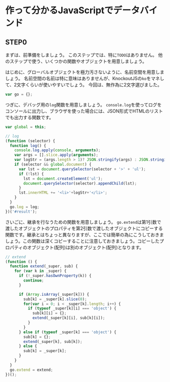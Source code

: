 # 作って分かるJavaScriptでデータバインド

## STEP0
まずは、前準備をしましょう。
このステップでは、特に`TODO`はありません。
他のステップで使う、いくつかの関数やオブジェクトを用意しましょう。

はじめに、グローバルオブジェクトを極力汚さないように、名前空間を用意しましょう。
名前空間の名前は特に意味はありませんが、KnockoutJSの`ko`をマネして、2文字くらいが使いやすいでしょう。
今回は、無作為に2文字選びました。

```javascript
var go = {};
```

つぎに、デバッグ用の`log`関数を用意しましょう。
`console.log`を使ってログをコンソールに出力し、ブラウザを使った場合には、JSON形式でHTMLのリストでも出力する関数です。

```javascript
var global = this;

// log
(function (selector) {
  function log() {
    console.log.apply(console, arguments);
    var args = [].slice.apply(arguments);
    var logStr = (args.length > 1)? JSON.stringify(args) : JSON.stringify(args[0]);
    if (selector && global.document) {
      var lst = document.querySelector(selector + '>' + 'ul');
      if (!lst) {
        lst = document.createElement('ul');
        document.querySelector(selector).appendChild(lst);
      }
      lst.innerHTML += '<li>'+logStr+'</li>';
    }
  }
  go.log = log;
})('#result');
```

さいごに、継承を行なうための関数を用意しましょう。
`go.extend`は第1引数で渡したオブジェクトのプロパティを第2引数で渡したオブジェクトにコピーする関数です。継承とはちょっと異なりますが、ここでは簡単の為にこうしておきましょう。この関数は深くコピーすることに注意しておきましょう。コピーしたプロパティのオブジェクト(配列)は別のオブジェクト(配列)となります。

```javascript
// extend
(function () {
  function extend(_super, sub) {
    for (var k in _super) {
      if (!_super.hasOwnProperty(k)) {
        continue;
      }

      if (Array.isArray(_super[k])) {
        sub[k] = _super[k].slice(0);
        for(var i = 0; i < _super[k].length; i++) {
          if (typeof _super[k][i] === 'object') {
            sub[k][i] = {};
            extend(_super[k][i], sub[k][i]);
          }
        }
      } else if (typeof _super[k] === 'object') {
        sub[k] = {};
        extend(_super[k], sub[k]);
      } else {
        sub[k] = _super[k];
      }
    }
  }
  go.extend = extend;
})();
```
